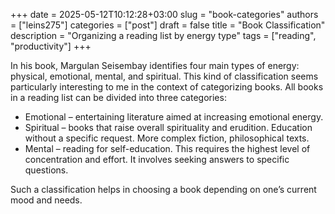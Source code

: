 +++ 
date        = 2025-05-12T10:12:28+03:00
slug        = "book-categories"
authors     = ["leins275"]
categories  = ["post"]
draft       = false
title       = "Book Classification"
description = "Organizing a reading list by energy type"
tags        = ["reading", "productivity"]
+++

In his book, Margulan Seisembay identifies four main types of energy: physical, emotional, mental, and spiritual.
This kind of classification seems particularly interesting to me in the context of categorizing books. All books in a reading list can be divided into three categories:

- Emotional – entertaining literature aimed at increasing emotional energy.
- Spiritual – books that raise overall spirituality and erudition. Education without a specific request. More complex fiction, philosophical texts.
- Mental – reading for self-education. This requires the highest level of concentration and effort. It involves seeking answers to specific questions.

Such a classification helps in choosing a book depending on one’s current mood and needs.